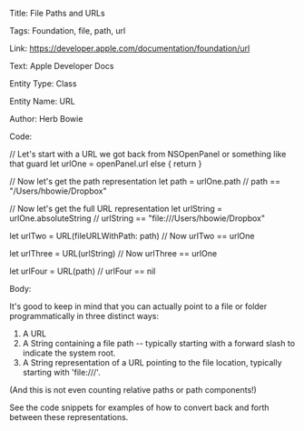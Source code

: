 Title:  File Paths and URLs

Tags:   Foundation, file, path, url

Link:   https://developer.apple.com/documentation/foundation/url

Text:   Apple Developer Docs

Entity Type: Class

Entity Name: URL

Author: Herb Bowie

Code: 

// Let's start with a URL we got back from NSOpenPanel or something like that
guard let urlOne = openPanel.url else { return }

// Now let's get the path representation
let path = urlOne.path
// path == "/Users/hbowie/Dropbox"

// Now let's get the full URL representation
let urlString = urlOne.absoluteString
// urlString == "file:///Users/hbowie/Dropbox"

let urlTwo = URL(fileURLWithPath: path)
// Now urlTwo == urlOne

let urlThree = URL(urlString)
// Now urlThree == urlOne

let urlFour = URL(path)
// urlFour == nil


Body: 

It's good to keep in mind that you can actually point to a file or folder programmatically in three distinct ways:

1. A URL
2. A String containing a file path -- typically starting with a forward slash to indicate the system root. 
3. A String representation of a URL pointing to the file location, typically starting with 'file:///'.

(And this is not even counting relative paths or path components!)

See the code snippets for examples of how to convert back and forth between these representations. 

